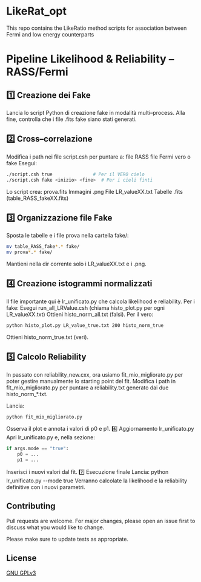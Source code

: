# LikeRat_opt
This repo contains the LikeRatio method scripts for association between Fermi and low energy counterparts
# Pipeline Likelihood & Reliability – RASS/Fermi
## 1️⃣ Creazione dei Fake
Lancia lo script Python di creazione fake in modalità multi–process.
Alla fine, controlla che i file .fits fake siano stati generati.

## 2️⃣ Cross–correlazione
Modifica i path nei file script.csh per puntare a:
file RASS
file Fermi vero o fake
Esegui:
```bash
./script.csh true               # Per il VERO cielo
./script.csh fake <inizio> <fine>  # Per i cieli finti
```
Lo script crea: 
prova.fits
Immagini .png
File LR_valueXX.txt
Tabelle .fits (table_RASS_fakeXX.fits)
## 3️⃣ Organizzazione file Fake
Sposta le tabelle e i file prova nella cartella fake/:
```bash 
mv table_RASS_fake*.* fake/
mv prova*.* fake/
```
Mantieni nella dir corrente solo i LR_valueXX.txt e i .png.
## 4️⃣ Creazione istogrammi normalizzati
Il file importante qui è lr_unificato.py che calcola likelihood e reliability.
Per i fake:
Esegui run_all_LRValue.csh (chiama histo_plot.py per ogni LR_valueXX.txt)
Ottieni histo_norm_all.txt (falsi).
Per il vero:
```bash
python histo_plot.py LR_value_true.txt 200 histo_norm_true
```
Ottieni histo_norm_true.txt (veri).
## 5️⃣ Calcolo Reliability
In passato con reliability_new.cxx, ora usiamo fit_mio_migliorato.py per poter gestire manualmente lo starting point del fit.
Modifica i path in fit_mio_migliorato.py per puntare a reliability.txt generato dai due histo_norm_*.txt.

Lancia:
```bash
python fit_mio_migliorato.py
```
Osserva il plot e annota i valori di p0 e p1.
6️⃣ Aggiornamento lr_unificato.py
Apri lr_unificato.py e, nella sezione:
```python
if args.mode == "true":
    p0 = ...
    p1 = ...
```
Inserisci i nuovi valori dal fit.
7️⃣ Esecuzione finale
Lancia:
python lr_unificato.py --mode true
Verranno calcolate la likelihood e la reliability definitive con i nuovi parametri.


## Contributing

Pull requests are welcome. For major changes, please open an issue first
to discuss what you would like to change.

Please make sure to update tests as appropriate.

## License

[GNU GPLv3](https://choosealicense.com/licenses/gpl-3.0/)
